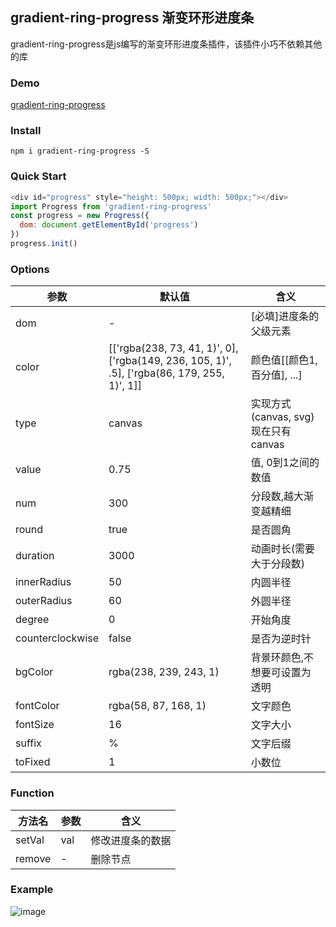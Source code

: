 ## gradient-ring-progress 渐变环形进度条

gradient-ring-progress是js编写的渐变环形进度条插件，该插件小巧不依赖其他的库
### Demo
[gradient-ring-progress](https://progress.lap.360.cn/)
### Install
```
npm i gradient-ring-progress -S
```
### Quick Start
``` JavaScript
<div id="progress" style="height: 500px; width: 500px;"></div>
import Progress from 'gradient-ring-progress'
const progress = new Progress({
  dom: document.getElementById('progress')
})
progress.init()
```
### Options

参数 | 默认值 | 含义
---|---|---
dom | - |[必填]进度条的父级元素
color | [['rgba(238, 73, 41, 1)', 0], ['rgba(149, 236, 105, 1)', .5], ['rgba(86, 179, 255, 1)', 1]] | 颜色值[[颜色1,百分值], ...] 
type | canvas | 实现方式(canvas, svg) 现在只有canvas
value | 0.75 | 值, 0到1之间的数值
num | 300 | 分段数,越大渐变越精细
round | true | 是否圆角
duration | 3000 | 动画时长(需要大于分段数)
innerRadius | 50 | 内圆半径
outerRadius | 60 | 外圆半径
degree | 0 | 开始角度
counterclockwise | false | 是否为逆时针
bgColor | rgba(238, 239, 243, 1) | 背景环颜色,不想要可设置为透明
fontColor | rgba(58, 87, 168, 1) | 文字颜色
fontSize | 16 | 文字大小
suffix | % | 文字后缀
toFixed | 1 | 小数位

### Function

方法名 | 参数 | 含义
---|---|---
setVal | val | 修改进度条的数据
remove | - | 删除节点

### Example
![image](https://i.postimg.cc/zvjJT8c7/progress.png)
